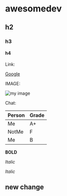 # awesomedev
## h2
### h3
#### h4

Link:

[Google](https://www.google.com)

IMAGE:

![my image](https://i.pinimg.com/564x/9d/4a/49/9d4a49b2b2b9392d3f844c4dbcff52d6.jpg)

Chat:

| Person | Grade |
| ------ | ----- |
| Me     | A+    |
| NotMe  | F     |
| Me     | B     |

**BOLD**

*Italic*

_Italic_

## new change
